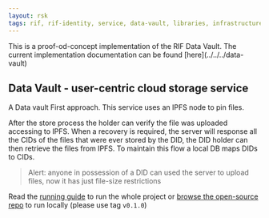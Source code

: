 ```yaml
---
layout: rsk
tags: rif, rif-identity, service, data-vault, libraries, infrastructure, mobile, protocols, mvp, design, rbtc, defi, decentralized, quick-start, guides, tutorial, networks, dapps, tools, rsk, ethereum, smart-contracts, install, get-started, how-to, mainnet, testnet, contracts, wallets, web3, crypto
---
```


<div class="alert alert-danger">
  This is a proof-od-concept implementation of the RIF Data Vault. The current implementation documentation can be found [here](../../../data-vault)
</div>

## Data Vault - user-centric cloud storage service

A Data vault First approach. This service uses an IPFS node to pin files.

After the store process the holder can verify the file was uploaded accessing to IPFS. When a recovery is required, the server will response all the CIDs of the files that were ever stored by the DID, the DID holder can then retrieve the files from IPFS. To maintain this flow a local DB maps DIDs to CIDs.

> Alert: anyone in possession of a DID can used the server to upload files, now it has just file-size restrictions

Read the [running guide](../../run) to run the whole project or [browse the open-source repo](https://github.com/rsksmart/rif-identity-services/tree/v0.1.0/services/data-vault) to run locally (please use tag `v0.1.0`)
